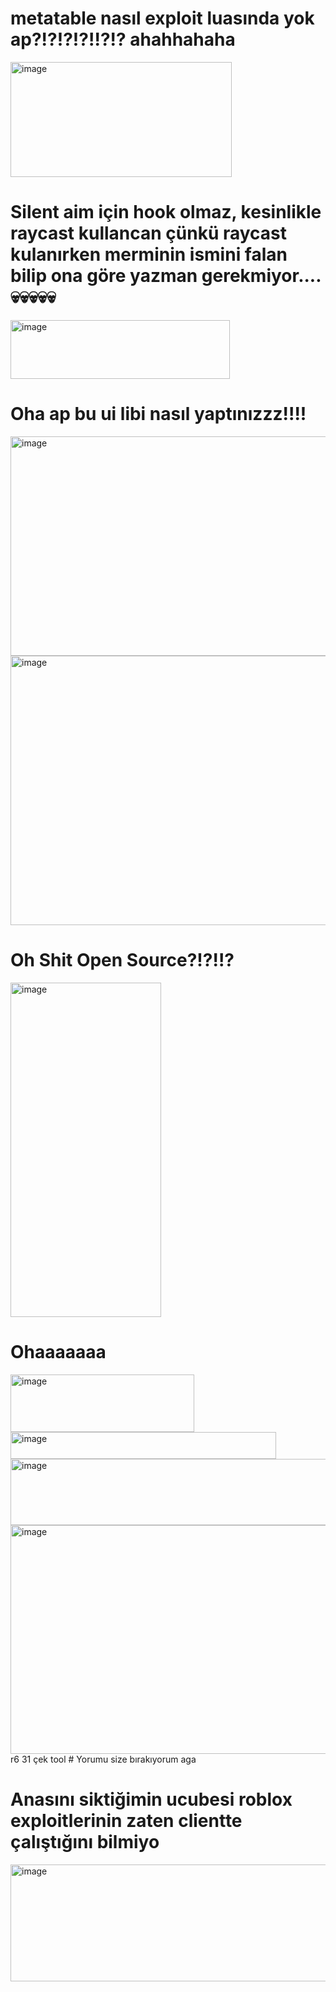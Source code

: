 # metatable nasıl exploit luasında yok ap?!?!?!?!!?!? ahahhahaha
<img width="354" height="184" alt="image" src="https://github.com/user-attachments/assets/c2e58ce4-7325-4311-a9be-9873148de3bd" />

# Silent aim için hook olmaz, kesinlikle raycast kullancan çünkü raycast kulanırken merminin ismini falan bilip ona göre yazman gerekmiyor.... 💀💀💀💀💀 
<img width="351" height="94" alt="image" src="https://github.com/user-attachments/assets/f3ac82ea-6236-4667-823b-e7ad257406e0" />

# Oha ap bu ui libi nasıl yaptınızzz!!!!
<img width="622" height="351" alt="image" src="https://github.com/user-attachments/assets/2ebe8213-74c9-4981-b9a3-4aabca2d5228" />
<img width="1235" height="431" alt="image" src="https://github.com/user-attachments/assets/5b62e1ea-31a4-44a1-ac34-a0442519c370" />

# Oh Shit Open Source?!?!!?
<img width="241" height="535" alt="image" src="https://github.com/user-attachments/assets/4d949833-58a1-4e9d-b012-141f68198531" />

# Ohaaaaaaa
<img width="294" height="92" alt="image" src="https://github.com/user-attachments/assets/a1e996de-d88a-4d87-8c19-8fecff426d30" />
<img width="425" height="43" alt="image" src="https://github.com/user-attachments/assets/6c2a7fd8-621b-438b-ba51-b4212051d840" />
<img width="654" height="106" alt="image" src="https://github.com/user-attachments/assets/38007e6b-4781-4d08-9359-aba068d4975a" />
<img width="636" height="366" alt="image" src="https://github.com/user-attachments/assets/5ca8506c-4041-4fc8-a4f8-22a48b3b294f" />
r6 31 çek tool
# Yorumu size bırakıyorum aga

# Anasını siktiğimin ucubesi roblox exploitlerinin zaten clientte çalıştığını bilmiyo
<img width="841" height="187" alt="image" src="https://github.com/user-attachments/assets/dd779f79-42a2-494a-9e59-d9eed81cda4a" />
